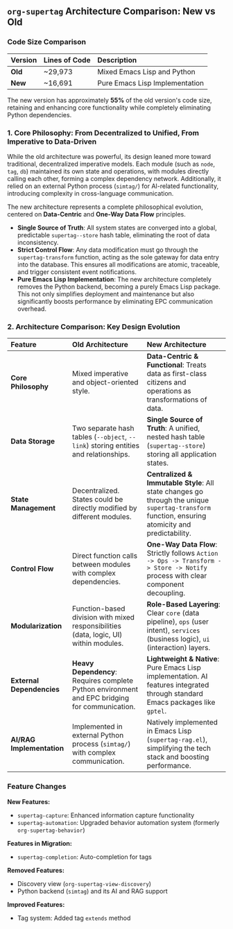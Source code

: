 ## `org-supertag` Architecture Comparison: New vs Old

### Code Size Comparison

| Version | Lines of Code | Description |
| :--- | :--- | :--- |
| **Old** | ~29,973 | Mixed Emacs Lisp and Python |
| **New** | ~16,691 | Pure Emacs Lisp Implementation |

The new version has approximately **55%** of the old version's code size, retaining and enhancing core functionality while completely eliminating Python dependencies.

### 1. Core Philosophy: From Decentralized to Unified, From Imperative to Data-Driven

While the old architecture was powerful, its design leaned more toward traditional, decentralized imperative models. Each module (such as `node`, `tag`, `db`) maintained its own state and operations, with modules directly calling each other, forming a complex dependency network. Additionally, it relied on an external Python process (`simtag/`) for AI-related functionality, introducing complexity in cross-language communication.

The new architecture represents a complete philosophical evolution, centered on **Data-Centric** and **One-Way Data Flow** principles.

- **Single Source of Truth**: All system states are converged into a global, predictable `supertag--store` hash table, eliminating the root of data inconsistency.
- **Strict Control Flow**: Any data modification must go through the `supertag-transform` function, acting as the sole gateway for data entry into the database. This ensures all modifications are atomic, traceable, and trigger consistent event notifications.
- **Pure Emacs Lisp Implementation**: The new architecture completely removes the Python backend, becoming a purely Emacs Lisp package. This not only simplifies deployment and maintenance but also significantly boosts performance by eliminating EPC communication overhead.

### 2. Architecture Comparison: Key Design Evolution

| Feature | Old Architecture | New Architecture |
| :--- | :--- | :--- |
| **Core Philosophy** | Mixed imperative and object-oriented style. | **Data-Centric & Functional**: Treats data as first-class citizens and operations as transformations of data. |
| **Data Storage** | Two separate hash tables (`--object`, `--link`) storing entities and relationships. | **Single Source of Truth**: A unified, nested hash table (`supertag--store`) storing all application states. |
| **State Management** | Decentralized. States could be directly modified by different modules. | **Centralized & Immutable Style**: All state changes go through the unique `supertag-transform` function, ensuring atomicity and predictability. |
| **Control Flow** | Direct function calls between modules with complex dependencies. | **One-Way Data Flow**: Strictly follows `Action -> Ops -> Transform -> Store -> Notify` process with clear component decoupling. |
| **Modularization** | Function-based division with mixed responsibilities (data, logic, UI) within modules. | **Role-Based Layering**: Clear `core` (data pipeline), `ops` (user intent), `services` (business logic), `ui` (interaction) layers. |
| **External Dependencies** | **Heavy Dependency**: Requires complete Python environment and EPC bridging for communication. | **Lightweight & Native**: Pure Emacs Lisp implementation. AI features integrated through standard Emacs packages like `gptel`. |
| **AI/RAG Implementation** | Implemented in external Python process (`simtag/`) with complex communication. | Natively implemented in Emacs Lisp (`supertag-rag.el`), simplifying the tech stack and boosting performance. |

### Feature Changes

**New Features:**
- `supertag-capture`: Enhanced information capture functionality
- `supertag-automation`: Upgraded behavior automation system (formerly `org-supertag-behavior`)

**Features in Migration:**
- `supertag-completion`: Auto-completion for tags

**Removed Features:**
- Discovery view (`org-supertag-view-discovery`)
- Python backend (`simtag`) and its AI and RAG support

**Improved Features:**
- Tag system: Added tag `extends` method